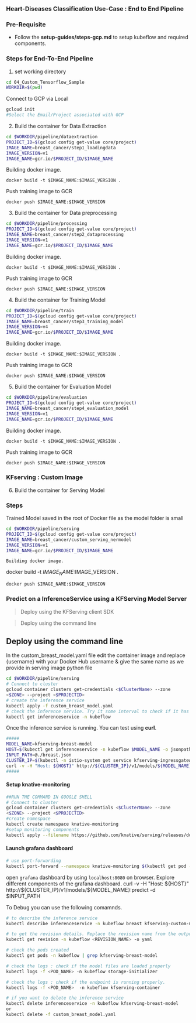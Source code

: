 ### Heart-Diseases Classification Use-Case : End to End Pipeline

### Pre-Requisite
- Follow the **setup-guides/steps-gcp.md** to setup kubeflow and required components. 

### Steps for End-To-End Pipeline


1. set working directory 
```bash
cd 04_Custom_Tensorflow_Sample 
WORKDIR=$(pwd)

```
Connect to GCP via Local
```bash
gcloud init
#Select the Email/Project associated with GCP

```

2. Build the container for Data Extraction

```bash
cd $WORKDIR/pipeline/dataextraction
PROJECT_ID=$(gcloud config get-value core/project)
IMAGE_NAME=breast_cancer/step1_loadingdata
IMAGE_VERSION=v1
IMAGE_NAME=gcr.io/$PROJECT_ID/$IMAGE_NAME
```

Building docker image. 
```
docker build -t $IMAGE_NAME:$IMAGE_VERSION .
```

Push training image to GCR
```
docker push $IMAGE_NAME:$IMAGE_VERSION
```


3. Build the container for Data preprocessing

```bash
cd $WORKDIR/pipeline/processing
PROJECT_ID=$(gcloud config get-value core/project)
IMAGE_NAME=breast_cancer/step2_dataprocessing
IMAGE_VERSION=v1
IMAGE_NAME=gcr.io/$PROJECT_ID/$IMAGE_NAME
```

Building docker image. 
```
docker build -t $IMAGE_NAME:$IMAGE_VERSION .
```
Push training image to GCR
```
docker push $IMAGE_NAME:$IMAGE_VERSION
```


4. Build the container for Training Model

```bash
cd $WORKDIR/pipeline/train
PROJECT_ID=$(gcloud config get-value core/project)
IMAGE_NAME=breast_cancer/step3_training_model
IMAGE_VERSION=v4
IMAGE_NAME=gcr.io/$PROJECT_ID/$IMAGE_NAME
```

Building docker image. 
```
docker build -t $IMAGE_NAME:$IMAGE_VERSION .
```
Push training image to GCR
```
docker push $IMAGE_NAME:$IMAGE_VERSION
```


5. Build the container for Evaluation Model

```bash
cd $WORKDIR/pipeline/evaluation 
PROJECT_ID=$(gcloud config get-value core/project)
IMAGE_NAME=breast_cancer/step4_evaluation_model
IMAGE_VERSION=v1
IMAGE_NAME=gcr.io/$PROJECT_ID/$IMAGE_NAME

```

Building docker image. 
```
docker build -t $IMAGE_NAME:$IMAGE_VERSION .
```
Push training image to GCR
```
docker push $IMAGE_NAME:$IMAGE_VERSION
```


### KFserving : Custom Image 

6. Build the container for Serving Model 


### Steps
Trained Model saved in the root of Docker file as the model folder is small

```bash
cd $WORKDIR/pipeline/serving 
PROJECT_ID=$(gcloud config get-value core/project)
IMAGE_NAME=breast_cancer/custom_serving_nermodel
IMAGE_VERSION=v1
IMAGE_NAME=gcr.io/$PROJECT_ID/$IMAGE_NAME
```
```
Building docker image. 
```
docker build -t $IMAGE_NAME:$IMAGE_VERSION .
```
docker push $IMAGE_NAME:$IMAGE_VERSION
```


### Predict on a InferenceService using a KFServing Model Server

> Deploy using the KFServing client SDK

> Deploy using the command line


## Deploy using the command line
In the custom_breast_model.yaml file edit the container image and replace {username} with your Docker Hub username & give the same name as we provide in serving image python file

```bash
cd $WORKDIR/pipeline/serving 
# Connect to cluster
gcloud container clusters get-credentials <$ClusterName> --zone 
<$ZONE> --project <$PROJECTID>
# create the inference service
kubectl apply -f custom_breast_model.yaml
# check the inference service. Try it some interval to check if it has  been created. 
kubectl get inferenceservice -n kubeflow
```
Once the inference service is running. You can test using **curl**. 


```bash
#####
MODEL_NAME=kfserving-breast-model
HOST=$(kubectl get inferenceservice -n kubeflow $MODEL_NAME -o jsonpath='{.status.url}' | cut -d "/" -f 3)
INPUT_PATH=@./breast.json
CLUSTER_IP=$(kubectl -n istio-system get service kfserving-ingressgateway -o jsonpath='{.status.loadBalancer.ingress[0].ip}')
curl -v -H "Host: ${HOST}" http://${CLUSTER_IP}/v1/models/${MODEL_NAME}:predict -d $INPUT_PATH
#####
```

#### Setup knative-monitoring
```bash
##RUN THE COMMAND IN GOOGLE SHELL
# Connect to cluster
gcloud container clusters get-credentials <$ClusterName> --zone 
<$ZONE> --project <$PROJECTID>
#create namespace
kubectl create namespace knative-monitoring
#setup monitoring components
kubectl apply --filename https://github.com/knative/serving/releases/download/v0.13.0/monitoring-metrics-prometheus.yaml
```

#### Launch grafana dashboard

```bash
# use port-forwarding
kubectl port-forward --namespace knative-monitoring $(kubectl get pod --namespace knative-monitoring --selector="app=grafana" --output jsonpath='{.items[0].metadata.name}') 8080:3000
```

open `grafana` dashboard by using `localhost:8080` on browser. Explore different components of the grafana dashboard. 
curl -v -H "Host: ${HOST}" http://${CLUSTER_IP}/v1/models/${MODEL_NAME}:predict -d $INPUT_PATH





To Debug you can use the following comamnds. 

```bash
# to describe the inference service
kubectl describe inferenceservice -n kubeflow breast kfserving-custom-model

# to get the revision details. Replace the revision name from the output of the last command. 
kubectl get revision -n kubeflow <REVISION_NAME> -o yaml

# check the pods created
kubectl get pods -n kubeflow | grep kfserving-breast-model

# check the logs : check if the model files are loaded properly
kubectl logs -f <POD_NAME> -n kubeflow storage-initializer

# check the logs : check if the endpoint is running properly.
kubectl logs -f <POD_NAME>  -n kubeflow kfserving-container

# if you want to delete the inference service 
kubectl delete inferenceservice -n kubeflow kfserving-breast-model
or
kubectl delete -f custom_breast_model.yaml
```